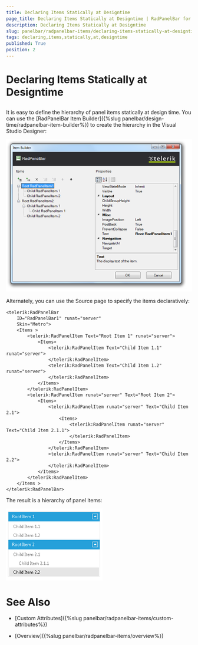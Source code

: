 ```yaml
---
title: Declaring Items Statically at Designtime
page_title: Declaring Items Statically at Designtime | RadPanelBar for ASP.NET AJAX Documentation
description: Declaring Items Statically at Designtime
slug: panelbar/radpanelbar-items/declaring-items-statically-at-designtime
tags: declaring,items,statically,at,designtime
published: True
position: 2
---
```


# Declaring Items Statically at Designtime



## 

It is easy to define the hierarchy of panel items statically at design time. You can use the [RadPanelBar Item Builder]({%slug panelbar/design-time/radpanelbar-item-builder%}) to create the hierarchy in the Visual Studio Designer:

![Sample Hierarchy](images/panelbar_samplehierarchy.png)

Alternately, you can use the Source page to specify the items declaratively:

````ASPNET
<telerik:RadPanelBar
    ID="RadPanelBar1" runat="server"
    Skin="Metro">
    <Items >
        <telerik:RadPanelItem Text="Root Item 1" runat="server">
            <Items>
                <telerik:RadPanelItem Text="Child Item 1.1" runat="server">
                </telerik:RadPanelItem>
                <telerik:RadPanelItem Text="Child Item 1.2" runat="server">
                </telerik:RadPanelItem>
            </Items>
        </telerik:RadPanelItem>
        <telerik:RadPanelItem runat="server" Text="Root Item 2">
            <Items>
                <telerik:RadPanelItem runat="server" Text="Child Item 2.1">
                    <Items>
                        <telerik:RadPanelItem runat="server" Text="Child Item 2.1.1">
                        </telerik:RadPanelItem>
                    </Items>
                </telerik:RadPanelItem>
                <telerik:RadPanelItem runat="server" Text="Child Item 2.2">
                </telerik:RadPanelItem>
            </Items>
        </telerik:RadPanelItem>
    </Items >
</telerik:RadPanelBar>
````



The result is a hierarchy of panel items:

![Hierarchy Of Items](images/panelbar_hierarchyofitems.png)

# See Also

 * [Custom Attributes]({%slug panelbar/radpanelbar-items/custom-attributes%})

 * [Overview]({%slug panelbar/radpanelbar-items/overview%})
